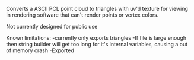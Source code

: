 Converts a ASCII PCL point cloud to triangles with uv'd texture for viewing in rendering software that can't render points or vertex colors.

Not currently designed for public use

Known limitations:
-currently only exports triangles
-If file is large enough then string builder will get too long for it's internal variables, causing a out of memory crash
-Exported 